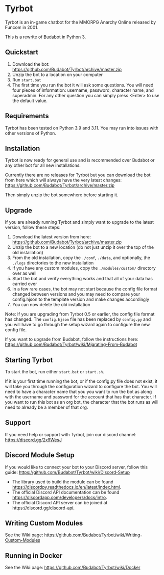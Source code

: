 # Tyrbot

Tyrbot is an in-game chatbot for the MMORPG Anarchy Online released by Funcom in 2001.

This is a rewrite of [Budabot](https://github.com/Budabot/Budabot) in Python 3.

## Quickstart

1. Download the bot: https://github.com/Budabot/Tyrbot/archive/master.zip
1. Unzip the bot to a location on your computer
1. Run `start.bat`
1. The first time you run the bot it will ask some questions. You will need four pieces of information: username, password, character name, and superadmin. For any other question you can simply press &lt;Enter&gt; to use the default value. 

## Requirements

Tyrbot has been tested on Python 3.9 and 3.11. You may run into issues with other versions of Python.

## Installation

Tyrbot is now ready for general use and is recommended over Budabot or any other bot for all new installations.

Currently there are no releases for Tyrbot but you can download the bot from here which will always have the very latest changes: https://github.com/Budabot/Tyrbot/archive/master.zip

Then simply unzip the bot somewhere before starting it.

## Upgrade

If you are already running Tyrbot and simply want to upgrade to the latest version, follow these steps:

1. Download the latest version from here: https://github.com/Budabot/Tyrbot/archive/master.zip
1. Unzip the bot to a new location (do not just unzip it over the top of the old installation)
1. From the old installation, copy the `./conf`, `./data`, and optionally, the `./logs` directories to the new installation
1. If you have any custom modules, copy the `./modules/custom/` directory over as well
1. Start the bot and verify everything works and that all of your data has carried over
1. In a few rare cases, the bot may not start because the config file format changed between versions and you may need to compare your config.hjson to the template version and make changes accordingly
1. You can now delete the old installation

Note: If you are upgrading from Tyrbot 0.5 or earlier, the config file format has changed.  The `config.hjson` file has been replaced by `config.py` and you will have to go through the setup wizard again to configure the new config file.

If you want to upgrade from Budabot, follow the instructions here: https://github.com/Budabot/Tyrbot/wiki/Migrating-From-Budabot

## Starting Tyrbot

To start the bot, run either `start.bat` or `start.sh`.

If it is your first time running the bot, or if the config.py file does not exist, it will take you through the configuration wizard to configure the bot. You will need to have a character name that you you want to run the bot as along with the username and password for the account that has that character. If you want to run this bot as an org bot, the character that the bot runs as will need to already be a member of that org.

## Support

If you need help or support with Tyrbot, join our discord channel: https://discord.gg/2x9WesJ

## Discord Module Setup

If you would like to connect your bot to your Discord server, follow this guide: https://github.com/Budabot/Tyrbot/wiki/Discord-Setup

- The library used to build the module can be found https://discordpy.readthedocs.io/en/latest/index.html.
- The official Discord API documentation can be found https://discordapp.com/developers/docs/intro.
- The official Discord API server can be joined at https://discord.gg/discord-api.

## Writing Custom Modules

See the Wiki page: https://github.com/Budabot/Tyrbot/wiki/Writing-Custom-Modules

## Running in Docker

See the Wiki page: https://github.com/Budabot/Tyrbot/wiki/Docker
